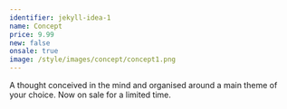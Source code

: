 ```yaml
---
identifier: jekyll-idea-1
name: Concept
price: 9.99
new: false
onsale: true
image: /style/images/concept/concept1.png
---
```

A thought conceived in the mind and organised around a main theme of your choice. Now on sale for a limited time.